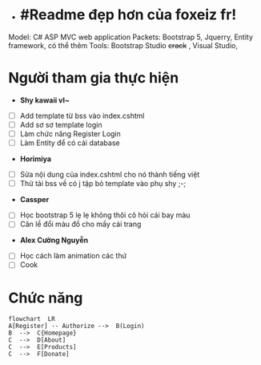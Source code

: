 - # #Readme đẹp hơn của foxeiz fr!
Model: C# ASP MVC web application
Packets: Bootstrap 5, Jquerry, Entity framework, có thể thêm
Tools: Bootstrap Studio ~~crack~~ , Visual Studio, 

# Người tham gia thực hiện

- **Shy kawaii vl~**
 - [ ] Add template từ bss vào index.cshtml
 - [ ] Add sơ sơ template login
 - [ ] Làm chức năng Register Login 
 - [ ] Làm Entity để có cái database
- **Horimiya**
 - [ ] Sửa nội dung của index.cshtml cho nó thành tiếng việt
 - [ ] Thử tải bss về có j tập bỏ template vào phụ shy ;-;
- **Cassper**
- [ ] Học bootstrap 5 lẹ lẹ không thôi cô hỏi cái bay màu 
- [ ] Căn lề đổi màu đồ cho mấy cái trang 
- **Alex Cường Nguyễn**
- [ ] Học cách làm animation các thứ
- [ ] Cook

# Chức năng

```mermaid
flowchart  LR
A[Register] -- Authorize -->  B(Login)
B  -->  C{Homepage}
C  -->  D[About]
C  -->  E[Products]
C  -->  F[Donate]
